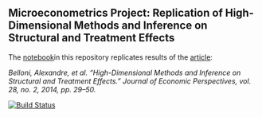 ## Microeconometrics Project: Replication of High-Dimensional Methods and Inference on Structural and Treatment Effects

The [notebook](https://github.com/HumanCapitalAnalysis/microeconometrics-course-project-satwikav/blob/master/student_project.ipynb)in this repository replicates results of the [article](https://www.aeaweb.org/articles?id=10.1257/jep.28.2.29):

*Belloni, Alexandre, et al. “High-Dimensional Methods and Inference on Structural and Treatment Effects.” Journal of Economic Perspectives, vol. 28, no. 2, 2014, pp. 29–50.*

[![Build Status](https://travis-ci.org/HumanCapitalAnalysis/microeconometrics-course-project-satwikav.svg?branch=master)](https://travis-ci.org/HumanCapitalAnalysis/microeconometrics-course-project-satwikav)
